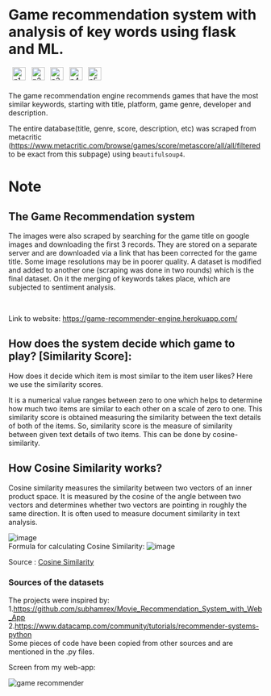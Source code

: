 # Game recommendation system with analysis of key words using flask and ML.


[<img align="left" alt="p1" width="26px" style="margin-left:.6em" src="https://cdn.jsdelivr.net/npm/simple-icons@v3/icons/flask.svg"/>][flask]
[<img align="left" alt="p2" width="26px" style="margin-left:.6em" src="https://cdn.jsdelivr.net/npm/simple-icons@v3/icons/python.svg"/>][python]
[<img align="left" alt="p3" width="26px" style="margin-left:.6em" src="https://cdn.jsdelivr.net/npm/simple-icons@v3/icons/scikit-learn.svg"/>][scikit-learn]
[<img align="left" alt="p4" width="26px" style="margin-left:.6em" src="https://cdn.jsdelivr.net/npm/simple-icons@v3/icons/heroku.svg"/>][heroku]
[<img align="left" alt="p5" width="26px" style="margin-left:.6em" src="https://cdn.jsdelivr.net/npm/simple-icons@v3/icons/pandas.svg"/>][pandas]

<br />
<br />

The game recommendation engine recommends games that have the most similar keywords, starting with title, platform, game genre, developer and description.

The entire database(title, genre, score, description, etc) was scraped from metacritic (https://www.metacritic.com/browse/games/score/metascore/all/all/filtered to be exact from this subpage) using `beautifulsoup4`.

# Note

## The Game Recommendation system

The images were also scraped by searching for the game title on google images and downloading the first 3 records.
They are stored on a separate server and are downloaded via a link that has been corrected for the game title. Some image resolutions may be in poorer quality.
A dataset is modified and added to another one (scraping was done in two rounds) which is the final dataset. On it the merging of keywords takes place, which are subjected to sentiment analysis.

<br />

Link to website: https://game-recommender-engine.herokuapp.com/

## How does the system decide which game to play? [Similarity Score]: 

   How does it decide which item is most similar to the item user likes? Here we use the similarity scores.
   
   It is a numerical value ranges between zero to one which helps to determine how much two items are similar to each other on a scale of zero to one. This similarity score is obtained measuring the similarity between the text details of both of the items. So, similarity score is the measure of similarity between given text details of two items. This can be done by cosine-similarity.
   
## How Cosine Similarity works?
  Cosine similarity measures the similarity between two vectors of an inner product space. It is measured by the cosine of the angle between two vectors and determines whether two vectors are pointing in roughly the same direction. It is often used to measure document similarity in text analysis.
  
  ![image](https://user-images.githubusercontent.com/36665975/70401457-a7530680-1a55-11ea-9158-97d4e8515ca4.png)
<br />
  Formula for calculating Cosine Similarity:
  ![image](https://res.cloudinary.com/dyd911kmh/image/upload/f_auto,q_auto:best/v1590782185/cos_aalkpq.png)

  
Source : [Cosine Similarity](https://www.sciencedirect.com/topics/computer-science/cosine-similarity)

### Sources of the datasets 

The projects were inspired by: 
<br />1.https://github.com/subhamrex/Movie_Recommendation_System_with_Web_App
<br />2.https://www.datacamp.com/community/tutorials/recommender-systems-python
<br />
Some pieces of code have been copied from other sources and are mentioned in the .py files.


Screen from my web-app:

<img src="https://raw.githubusercontent.com/Sebastvin/game-recommender/main/static/image/mywebsite.png" alt="game recommender"/>

[python]: https://www.python.org/downloads/
[heroku]: https://www.heroku.com/
[scikit-learn]: https://scikit-learn.org/
[flask]: https://flask.palletsprojects.com/en/2.0.x/
[pandas]: https://pandas.pydata.org/
